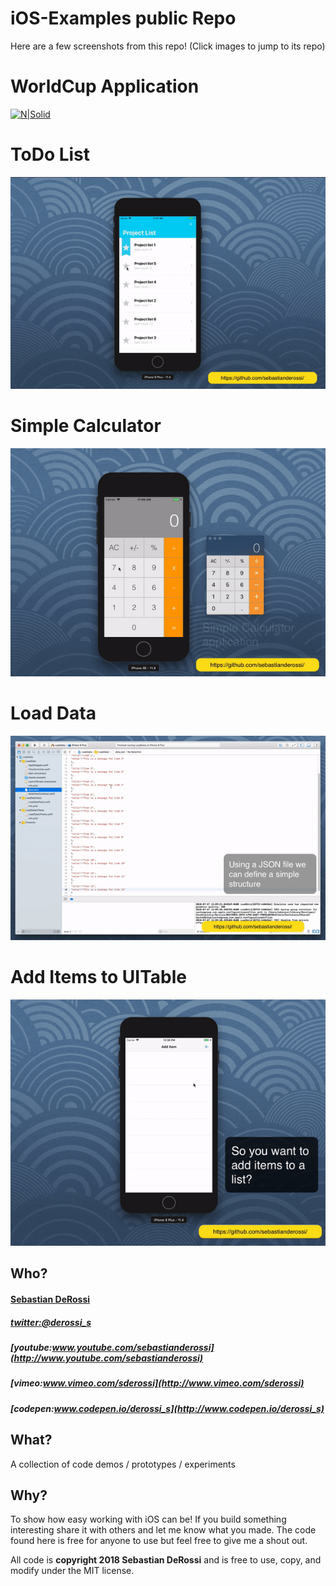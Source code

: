 iOS-Examples public Repo
=========


Here are a few screenshots from this repo! (Click images to jump to its repo)

# WorldCup Application
[![N|Solid](https://github.com/sebastianderossi/iOS-Examples/blob/master/WorldCupApp/WorldCupApp.gif)](https://github.com/sebastianderossi/iOS-Examples/tree/master/WorldCupApp)

# ToDo List
[![N|Solid](https://github.com/sebastianderossi/iOS-Examples/blob/master/ToDoList/ToDoList.gif)](https://github.com/sebastianderossi/iOS-Examples/tree/master/ToDoList)

# Simple Calculator
[![N|Solid](https://github.com/sebastianderossi/iOS-Examples/blob/master/SimpleCalculator/SimpleCalculator.gif)](https://github.com/sebastianderossi/iOS-Examples/tree/master/SimpleCalculator)

# Load Data
[![N|Solid](https://github.com/sebastianderossi/iOS-Examples/blob/master/LoadData/LoadData.gif)](https://github.com/sebastianderossi/iOS-Examples/tree/master/LoadData)

# Add Items to UITable
[![N|Solid](https://github.com/sebastianderossi/iOS-Examples/blob/master/AddItemsToUITable/AddItemsToUITable.gif)](https://github.com/sebastianderossi/iOS-Examples/tree/master/AddItemsToUITable)

Who?
----------------
#### [Sebastian DeRossi](mailto:sebastian.derossi@gmail.com)

##### [twitter:@derossi_s](http://www.twitter.com/derossi_s)
##### [youtube:www.youtube.com/sebastianderossi](http://www.youtube.com/sebastianderossi)
##### [vimeo:www.vimeo.com/sderossi](http://www.vimeo.com/sderossi)
##### [codepen:www.codepen.io/derossi_s](http://www.codepen.io/derossi_s)

What?
----------------
A collection of code demos / prototypes / experiments

Why?
----------------
To show how easy working with iOS can be!
If you build something interesting share it with others and let me know what you made.
The code found here is free for anyone to use but feel free to give me a shout out.

All code is **copyright 2018 Sebastian DeRossi** and is free to use, copy, and modify under the MIT license.


